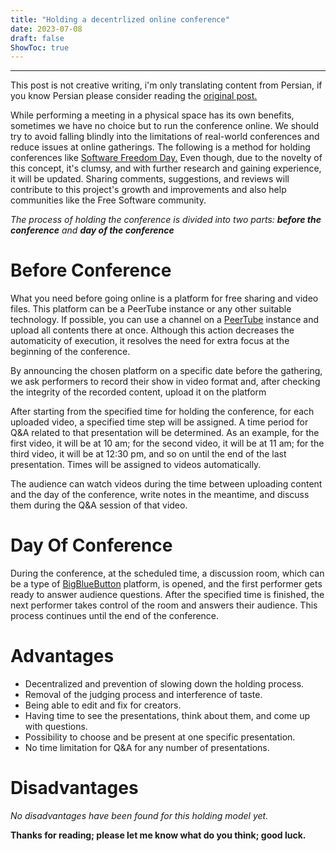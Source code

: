 ```yaml
---
title: "Holding a decentrlized online conference"
date: 2023-07-08
draft: false
ShowToc: true
---
```

___
This post is not creative writing, i'm only translating content from Persian, if you know Persian please consider
reading the [original post.](https://gnu.rocks/2020/online-conference/)

While performing a meeting in a physical space has its own benefits, sometimes we have no choice but to run the 
conference online. We should try to avoid falling blindly into the limitations of real-world conferences and reduce 
issues at online gatherings. The following is a method for holding conferences like [Software Freedom Day.](https://en.wikipedia.org/wiki/Software_Freedom_Day) 
Even though, due to the novelty of this concept, it's clumsy, and with further research and gaining experience, it will be updated. 
Sharing comments, suggestions, and reviews will contribute to this project's growth and improvements and also help 
communities like the Free Software community.

*The process of holding the conference is divided into two parts: **before the conference** and **day of the conference***

# Before Conference
What you need before going online is a platform for free sharing and video files. This platform can be
a PeerTube instance or any other suitable technology. If possible, you can use a channel on a [PeerTube](https://joinpeertube.org/)
instance and upload all contents there at once. Although this action decreases the automaticity of execution,
it resolves the need for extra focus at the beginning of the conference.

By announcing the chosen platform on a specific date before the gathering, we ask performers to record their
show in video format and, after checking the integrity of the recorded content, upload it on the platform

After starting from the specified time for holding the conference, for each uploaded video, a specified time
step will be assigned. A time period for Q&A related to that presentation will be determined. As an example,
for the first video, it will be at 10 am; for the second video, it will be at 11 am; for the third video,
it will be at 12:30 pm, and so on until the end of the last presentation. Times will be assigned to videos
automatically.

The audience can watch videos during the time between uploading content and the day of the conference, write
notes in the meantime, and discuss them during the Q&A session of that video.

# Day Of Conference
During the conference, at the scheduled time, a discussion room, which can be a type of [BigBlueButton](https://bigbluebutton.org/) 
platform, is opened, and the first performer gets ready to answer audience questions. After the specified 
time is finished, the next performer takes control of the room and answers their audience. This process
continues until the end of the conference.

# Advantages
- Decentralized and prevention of slowing down the holding process.
- Removal of the judging process and interference of taste.
- Being able to edit and fix for creators.
- Having time to see the presentations, think about them, and come up with questions.
- Possibility to choose and be present at one specific presentation.
- No time limitation for Q&A for any number of presentations.

# Disadvantages
*No disadvantages have been found for this holding model yet.*


**Thanks for reading; please let me know what do you think; good luck.**
